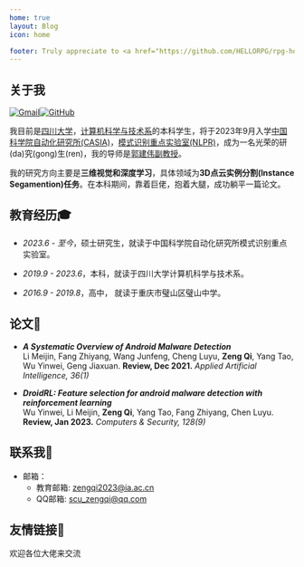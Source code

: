 ```yaml
---
home: true
layout: Blog
icon: home

footer: Truly appreciate to <a href="https://github.com/HELLORPG/rpg-homepage-template">rpg-homepage-template</a> and <a href="https://vuepress-theme-hope.github.io/v2/">vuepress-theme-hope</a> for this web design and coding.
---
```


## 关于我

<a href="mailto:scu_zengqi@qq.com"><img src="https://img.shields.io/badge/-Zeng_Qi-c14438?style=flat-square&amp;logo=Gmail&amp;logoColor=white" alt="Gmail"></a><a href="https://github.com/firstheart01"><img src="https://img.shields.io/badge/-FirstHeart01-black?style=flat-square&amp;logo=Github&amp;logoColor=white" alt="GitHub"></a>

我目前是<a href="https://www.scu.edu.cn/" target="_blank">四川大学</a>，<a href="https://cs.scu.edu.cn/" target="_blank">计算机科学与技术系</a>的本科学生，将于2023年9月入学<a href="http://ia.cas.cn/" target="_blank">中国科学院自动化研究所(CASIA)</a>，<a href="http://nlpr-web.ia.ac.cn/cn/index.html" target="_blank">模式识别重点实验室(NLPR)</a>，成为一名光荣的研(da)究(gong)生(ren)，我的导师是<a href="http://jianweiguo.net/" target="_blank">郭建伟副教授</a>。

我的研究方向主要是**三维视觉和深度学习**，具体领域为**3D点云实例分割(Instance Segamention)任务**。在本科期间，靠着巨佬，抱着大腿，成功躺平一篇论文。


## 教育经历:mortar_board:
- *2023.6 - 至今*，硕士研究生，就读于中国科学院自动化研究所模式识别重点实验室。



- *2019.9 - 2023.6*，本科，就读于四川大学计算机科学与技术系。



- *2016.9 - 2019.8*，高中， 就读于重庆市璧山区璧山中学。


## 论文:page_with_curl:
- ***A Systematic Overview of Android Malware Detection*** <br>Li Meijin, Fang Zhiyang, Wang Junfeng, Cheng Luyu, **Zeng Qi**, Yang Tao, Wu Yinwei, Geng Jiaxuan. **Review, Dec 2021.** *Applied Artificial Intelligence, 36(1)*

- ***DroidRL: Feature selection for android malware detection with reinforcement learning*** <br>Wu Yinwei, Li Meijin, **Zeng Qi**, Yang Tao, Fang Zhiyang, Chen Luyu. **Review, Jan 2023.** *Computers & Security, 128(9)*

## 联系我:e-mail:
- 邮箱：
    - 教育邮箱: <a href="mailto:zengqi2023@ia.ac.cn">zengqi2023@ia.ac.cn</a>
    - QQ邮箱: <a href="mailto:scu_zengqi@qq.com">scu_zengqi@qq.com</a>


## 友情链接:raised_hands:
欢迎各位大佬来交流